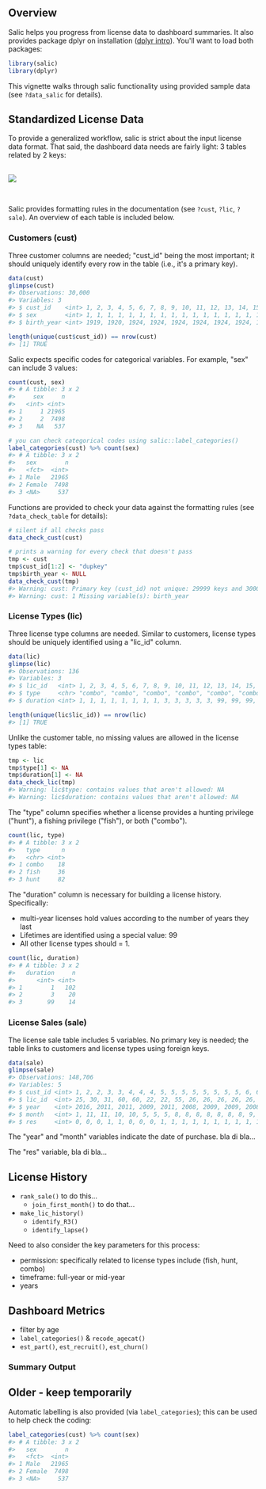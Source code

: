Overview
--------

Salic helps you progress from license data to dashboard summaries. It also provides package dplyr on installation ([dplyr intro](https://cran.r-project.org/web/packages/dplyr/vignettes/dplyr.html)). You'll want to load both packages:

``` r
library(salic)
library(dplyr)
```

This vignette walks through salic functionality using provided sample data (see `?data_salic` for details).

Standardized License Data
-------------------------

To provide a generalized workflow, salic is strict about the input license data format. That said, the dashboard data needs are fairly light: 3 tables related by 2 keys:

<br> ![](relations.png)

<br>

Salic provides formatting rules in the documentation (see `?cust`, `?lic`, `?sale`). An overview of each table is included below.

### Customers (cust)

Three customer columns are needed; "cust\_id" being the most important; it should uniquely identify every row in the table (i.e., it's a primary key).

``` r
data(cust)
glimpse(cust)
#> Observations: 30,000
#> Variables: 3
#> $ cust_id    <int> 1, 2, 3, 4, 5, 6, 7, 8, 9, 10, 11, 12, 13, 14, 15, ...
#> $ sex        <int> 1, 1, 1, 1, 1, 1, 1, 1, 1, 1, 1, 1, 1, 1, 1, 1, 1, ...
#> $ birth_year <int> 1919, 1920, 1924, 1924, 1924, 1924, 1924, 1924, 192...

length(unique(cust$cust_id)) == nrow(cust)
#> [1] TRUE
```

Salic expects specific codes for categorical variables. For example, "sex" can include 3 values:

``` r
count(cust, sex)
#> # A tibble: 3 x 2
#>     sex     n
#>   <int> <int>
#> 1     1 21965
#> 2     2  7498
#> 3    NA   537

# you can check categorical codes using salic::label_categories()
label_categories(cust) %>% count(sex)
#> # A tibble: 3 x 2
#>   sex        n
#>   <fct>  <int>
#> 1 Male   21965
#> 2 Female  7498
#> 3 <NA>     537
```

Functions are provided to check your data against the formatting rules (see `?data_check_table` for details):

``` r
# silent if all checks pass
data_check_cust(cust) 

# prints a warning for every check that doesn't pass
tmp <- cust
tmp$cust_id[1:2] <- "dupkey"
tmp$birth_year <- NULL
data_check_cust(tmp)
#> Warning: cust: Primary key (cust_id) not unique: 29999 keys and 30000 rows
#> Warning: cust: 1 Missing variable(s): birth_year
```

### License Types (lic)

Three license type columns are needed. Similar to customers, license types should be uniquely identified using a "lic\_id" column.

``` r
data(lic)
glimpse(lic)
#> Observations: 136
#> Variables: 3
#> $ lic_id   <int> 1, 2, 3, 4, 5, 6, 7, 8, 9, 10, 11, 12, 13, 14, 15, 16...
#> $ type     <chr> "combo", "combo", "combo", "combo", "combo", "combo",...
#> $ duration <int> 1, 1, 1, 1, 1, 1, 1, 1, 3, 3, 3, 3, 3, 99, 99, 99, 99...

length(unique(lic$lic_id)) == nrow(lic)
#> [1] TRUE
```

Unlike the customer table, no missing values are allowed in the license types table:

``` r
tmp <- lic
tmp$type[1] <- NA
tmp$duration[1] <- NA
data_check_lic(tmp)
#> Warning: lic$type: contains values that aren't allowed: NA
#> Warning: lic$duration: contains values that aren't allowed: NA
```

The "type" column specifies whether a license provides a hunting privilege ("hunt"), a fishing privilege ("fish"), or both ("combo").

``` r
count(lic, type)
#> # A tibble: 3 x 2
#>   type      n
#>   <chr> <int>
#> 1 combo    18
#> 2 fish     36
#> 3 hunt     82
```

The "duration" column is necessary for building a license history. Specifically:

-   multi-year licenses hold values according to the number of years they last
-   Lifetimes are identified using a special value: 99
-   All other license types should = 1.

``` r
count(lic, duration)
#> # A tibble: 3 x 2
#>   duration     n
#>      <int> <int>
#> 1        1   102
#> 2        3    20
#> 3       99    14
```

### License Sales (sale)

The license sale table includes 5 variables. No primary key is needed; the table links to customers and license types using foreign keys.

``` r
data(sale)
glimpse(sale)
#> Observations: 148,706
#> Variables: 5
#> $ cust_id <int> 1, 2, 2, 3, 3, 4, 4, 4, 5, 5, 5, 5, 5, 5, 5, 5, 6, 6, ...
#> $ lic_id  <int> 25, 30, 31, 60, 60, 22, 22, 55, 26, 26, 26, 26, 26, 26...
#> $ year    <int> 2016, 2011, 2011, 2009, 2011, 2008, 2009, 2009, 2008, ...
#> $ month   <int> 1, 11, 11, 10, 10, 5, 5, 5, 8, 8, 8, 8, 8, 8, 8, 9, 6,...
#> $ res     <int> 0, 0, 0, 1, 1, 0, 0, 0, 1, 1, 1, 1, 1, 1, 1, 1, 1, 1, ...
```

The "year" and "month" variables indicate the date of purchase. bla di bla...

The "res" variable, bla di bla...

License History
---------------

-   `rank_sale()` to do this...
    -   `join_first_month()` to do that...
-   `make_lic_history()`
    -   `identify_R3()`
    -   `identify_lapse()`

Need to also consider the key parameters for this process:

-   permission: specifically related to license types include (fish, hunt, combo)
-   timeframe: full-year or mid-year
-   years

Dashboard Metrics
-----------------

-   filter by age
-   `label_categories()` & `recode_agecat()`
-   `est_part()`, `est_recruit()`, `est_churn()`

### Summary Output

Older - keep temporarily
------------------------

Automatic labelling is also provided (via `label_categories`); this can be used to help check the coding:

``` r
label_categories(cust) %>% count(sex)
#> # A tibble: 3 x 2
#>   sex        n
#>   <fct>  <int>
#> 1 Male   21965
#> 2 Female  7498
#> 3 <NA>     537
```

